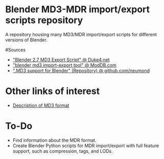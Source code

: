 # Blender MD3-MDR import/export scripts repository
A repository housing many MD3/MDR import/export scripts for different versions of Blender.

#Sources
* ["Blender 2.7 MD3 Export Script" @ Duke4.net](https://forums.duke4.net/topic/5358-blender-27-md3-export-script/)
* ["blender md3 import-export tool" @ ModDB.com](https://www.moddb.com/games/quake-iii-arena/downloads/blender-md3-import-export-tool)
* [".MD3 support for Blender" (Repository) @ github\.com/neumond](https://github.com/neumond/blender-md3)

# Other links of interest
* [Description of MD3 format](http://www.icculus.org/homepages/phaethon/q3a/formats/md3format.html)

# To-Do
* Find information about the MDR format.
* Create Blender Python scripts for MDR import/export with full feature support, such as compression, tags, and LODs.
